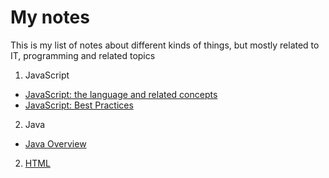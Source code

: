 # My notes

This is my list of notes about different kinds of things, but mostly related to IT, programming and related topics

1. JavaScript
 - [JavaScript: the language and related concepts][3]
 - [JavaScript: Best Practices][2]
2. Java
 - [Java Overview][4]
2. [HTML][1]

[1]: html.md

[2]: javaScript-best-practices.md
[3]: JavaScript.md

[4]: java-overview.md (Java Overview)